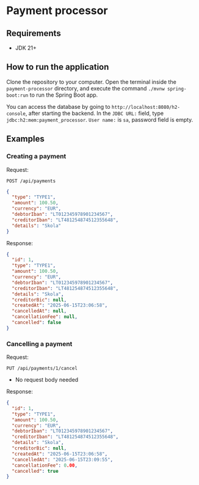 # Payment processor

## Requirements

- JDK 21+

## How to run the application

Clone the repository to your computer. Open the terminal inside the `payment-processor` directory, and execute the command `./mvnw spring-boot:run` to run the Spring Boot app.

You can access the database by going to `http://localhost:8080/h2-console`, after starting the backend. In the `JDBC URL:` field, type `jdbc:h2:mem:payment_processor`. `User name:` is `sa`, password field is empty.

## Examples

### Creating a payment

Request:

`POST /api/payments`

```JSON
{
  "type": "TYPE1",
  "amount": 100.50,
  "currency": "EUR",
  "debtorIban": "LT012345978901234567",
  "creditorIban": "LT481254874512355648",
  "details": "Skola"
}
```

Response:

```JSON
{
  "id": 1,
  "type": "TYPE1",
  "amount": 100.50,
  "currency": "EUR",
  "debtorIban": "LT012345978901234567",
  "creditorIban": "LT481254874512355648",
  "details": "Skola",
  "creditorBic": null,
  "createdAt": "2025-06-15T23:06:58",
  "cancelledAt": null,
  "cancellationFee": null,
  "cancelled": false
}
```

### Cancelling a payment

Request:

`PUT /api/payments/1/cancel`

- No request body needed

Response:

```JSON
{
  "id": 1,
  "type": "TYPE1",
  "amount": 100.50,
  "currency": "EUR",
  "debtorIban": "LT012345978901234567",
  "creditorIban": "LT481254874512355648",
  "details": "Skola",
  "creditorBic": null,
  "createdAt": "2025-06-15T23:06:58",
  "cancelledAt": "2025-06-15T23:09:55",
  "cancellationFee": 0.00,
  "cancelled": true
}
```
